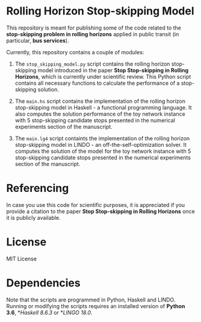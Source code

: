 # Rolling Horizon Stop-skipping Model

This repository is meant for publishing some of the code related to the **stop-skipping problem in rolling horizons** applied in public transit (in particular, **bus services**).

Currently, this repository contains a couple of modules:

1. The `stop_skipping_model.py` script contains the rolling horizon stop-skipping model introduced in the paper **Stop Stop-skipping in Rolling Horizons**, which is currently under scientific review. This Python script contains all necessary functions to calculate the performance of a stop-skipping solution. 

2. The `main.hs` script contains the implementation of the rolling horizon stop-skipping model in Haskell - a functional programming language. It also computes the solution performance of the toy network instance with 5 stop-skipping candidate stops presented in the numerical experiments section of the manuscript.

3. The `main.lg4` script containts the implementation of the rolling horizon stop-skipping model in LINDO - an off-the-self-optimization solver. It computes the solution of the model for the toy network instance with 5 stop-skipping candidate stops presented in the numerical experiments section of the manuscript. 

# Referencing

In case you use this code for scientific purposes, it is appreciated if you provide a citation to the paper **Stop Stop-skipping in Rolling Horizons** once it is publicly available.

# License

MIT License

# Dependencies

Note that the scripts are programmed in Python, Haskell and LINDO. Running or modifying the scripts requires an installed version of **Python 3.6**, **Haskell 8.6.3* or **LINGO 18.0*. 

